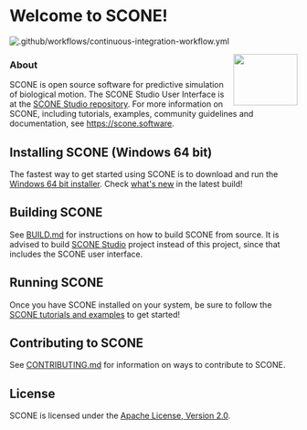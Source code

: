 # Welcome to SCONE!
![.github/workflows/continuous-integration-workflow.yml](https://github.com/opensim-org/SCONE/workflows/.github/workflows/continuous-integration-workflow.yml/badge.svg)

<img align="right" width="112" height="90" src="https://github.com/opensim-org/SCONE/blob/master/resources/ui/scone_logo_notext.png">

### About
SCONE is open source software for predictive simulation of biological motion. The SCONE Studio User Interface is at the [SCONE Studio repository](https://github.com/tgeijten/scone-studio). For more information on SCONE, including tutorials, examples, community
guidelines and documentation, see https://scone.software.

## Installing SCONE (Windows 64 bit)

The fastest way to get started using SCONE is to download and run the [Windows 64 bit installer](https://scone.software/doku.php?id=install). Check [what's new](https://scone.software/doku.php?id=changes) in the latest build!

## Building SCONE

See [BUILD.md](BUILD.md) for instructions on how to build SCONE from source. It is advised to build [SCONE Studio](https://github.com/tgeijten/scone-studio) project instead of this project, since that includes the SCONE user interface.

## Running SCONE

Once you have SCONE installed on your system, be sure to follow the [SCONE
tutorials and examples](https://scone.software/doku.php?id=tutorials:start) to
get started!

## Contributing to SCONE

See [CONTRIBUTING.md](CONTRIBUTING.md) for information on ways to contribute to
SCONE.

## License

SCONE is licensed under the [Apache License, Version 2.0](https://www.apache.org/licenses/LICENSE-2.0).
